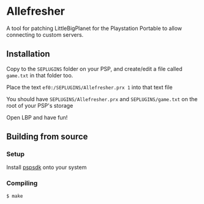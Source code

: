 # Allefresher

A tool for patching LittleBigPlanet for the Playstation Portable to allow connecting to custom servers.

## Installation

Copy to the `SEPLUGINS` folder on your PSP, and create/edit a file called `game.txt` in that folder too.

Place the text `ef0:/SEPLUGINS/Allefresher.prx 1` into that text file

You should have `SEPLUGINS/Allefresher.prx` and `SEPLUGINS/game.txt` on the root of your PSP's storage

Open LBP and have fun!

## Building from source

### Setup

Install [pspsdk](https://pspdev.github.io/pspsdk/) onto your system

### Compiling

`$ make`
